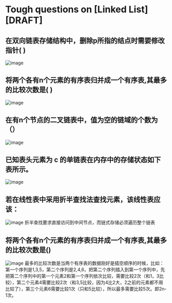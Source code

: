 # Tough questions on [Linked List] [DRAFT]


## 在双向链表存储结构中，删除p所指的结点时需要修改指针( )
![image](https://user-images.githubusercontent.com/14041622/52464204-f372b780-2bb4-11e9-9938-369fbc83d0ab.png)



## 将两个各有n个元素的有序表归并成一个有序表,其最多的比较次数是( )
![image](https://user-images.githubusercontent.com/14041622/52464426-b955e580-2bb5-11e9-84eb-ed70e8ba68c4.png)


## 在有n个节点的二叉链表中，值为空的链域的个数为（）
![image](https://user-images.githubusercontent.com/14041622/52464522-28333e80-2bb6-11e9-924b-6fb8e70374ab.png)


## 已知表头元素为 c 的单链表在内存中的存储状态如下表所示。
![image](https://user-images.githubusercontent.com/14041622/52465043-279ba780-2bb8-11e9-92ca-50373e1c0d91.png)


## 若在线性表中采用折半查找法查找元素，该线性表应该：
![image](https://user-images.githubusercontent.com/14041622/52465284-0be4d100-2bb9-11e9-94f8-27a5d92223b7.png)
折半查找要求直接访问到中间节点，而链式存储必须遍历整个链表


## 将两个各有n个元素的有序表归并成一个有序表,其最多的比较次数是()
![image](https://user-images.githubusercontent.com/14041622/52465302-261eaf00-2bb9-11e9-8f90-31435e782cc8.png)
最多的比较次数是当两个有序表的数据刚好是插空顺序的时候，比如：第一个序列是1,3,5，第二个序列是2,4,6，把第二个序列插入到第一个序列中，先把第二个序列中的第一个元素2和第一个序列依次比较，需要比较2次（和1，3比较），第二个元素4需要比较2次（和3,5比较，因为4比2大，2之前的元素都不用比较了），第三个元素6需要比较1次（只和5比较），所以最多需要比较5次。即2n-1次。